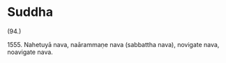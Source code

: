 

# Suddha







(94.)

1555\. Nahetuyā nava, naārammaṇe nava (sabbattha nava), novigate nava, noavigate nava.



